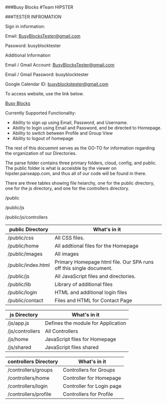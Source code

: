 ###Busy Blocks
#Team HIPSTER


###TESTER INFROMATION

Sign in information:

Email: BusyBlocksTester@gmail.com

Password: busyblocktester

Additional Information

Email / Gmail Account: BusyBlocksTester@gmail.com

Email / Gmail Password: busyblocktester

Google Calendar ID: busyblockstester@gmail.com


To access website, use the link below.

[Busy Blocks](http://hipster.parseapp.com/)

Currently Supported Functionality:

- Ability to sign up using Email, Password, and Username.
- Ability to login using Email and Password, and be directed to Homepage.
- Ability to switch between Profile and Group View
- Ability to logout of homepage

The rest of this docuemnt serves as the GO-TO for information regarding the organization of our Directories.

The parse folder contains three primary folders, cloud, config, and public. The public folder is what is acceisble by the viewer on hipster.parseapp.com, and thus all of our code will be found in there.

There are three tables showing file heiarchy, one for the public directory, one for the js directory, and one for the controllers directory.

/public

/public/js

/public/js/controllers

	
| public Directory  | What's in it |
| ------------- | ------------- |
| /public/css  | All CSS files. |
| /public/home  | All addtional files for the Homepage  |
| /public/images | All images |
| /public/index.html | Primary Homepage html file. Our SPA runs off this single document. |
| /public/js | All JavaScript files and directories. |
| /public/lib | Library of additional files |
| /public/login | HTML and additional login files |
| /public/contact | Files and HTML for Contact Page |

| js Directory | What's in it |
| ------------- | ------------- |
| /js/app.js | Defines the module for Application |
| /js/controllers | All Controllers |
| /js/home | JavaScript files for Homepage |
| /js/shared | JavaScript files shared |

| controllers Directory | What's in it |
| ------------- | ------------- |
| /controllers/groups | Controllers for Groups |
| /controllers/home | Controller for Homepage |
| /controllers/login | Controller for Login page |
| /controllers/profile | Controllers for Profile |